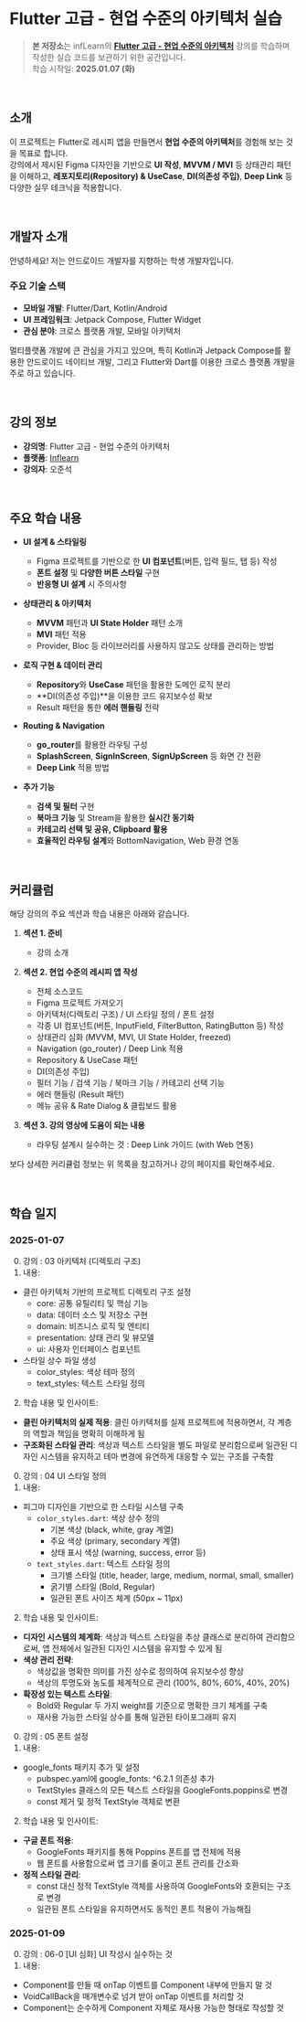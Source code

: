 # Flutter 고급 - 현업 수준의 아키텍처 실습

> **본 저장소**는 infLearn의 [**Flutter 고급 - 현업 수준의 아키텍처**](https://www.inflearn.com/course/%ED%94%8C%EB%9F%AC%ED%84%B0%EA%B3%A0%EA%B8%89-%ED%98%84%EC%97%85%EC%88%98%EC%A4%80-%EC%95%84%ED%82%A4%ED%85%8D%EC%B2%98) 강의를 학습하며 작성한 실습 코드를 보관하기 위한 공간입니다.  
> 학습 시작일: **2025.01.07 (화)**

<br/>

## 소개

이 프로젝트는 Flutter로 레시피 앱을 만들면서 **현업 수준의 아키텍처**를 경험해 보는 것을 목표로 합니다.  
강의에서 제시된 Figma 디자인을 기반으로 **UI 작성**, **MVVM / MVI** 등 상태관리 패턴을 이해하고, **레포지토리(Repository) & UseCase**, **DI(의존성 주입)**, **Deep Link** 등 다양한 실무 테크닉을 적용합니다.

<br/>

## 개발자 소개

안녕하세요! 저는 안드로이드 개발자를 지향하는 학생 개발자입니다.

### 주요 기술 스택
- **모바일 개발**: Flutter/Dart, Kotlin/Android
- **UI 프레임워크**: Jetpack Compose, Flutter Widget
- **관심 분야**: 크로스 플랫폼 개발, 모바일 아키텍처

멀티플랫폼 개발에 큰 관심을 가지고 있으며, 특히 Kotlin과 Jetpack Compose를 활용한 안드로이드 네이티브 개발, 그리고 Flutter와 Dart를 이용한 크로스 플랫폼 개발을 주로 하고 있습니다.

<br/>

## 강의 정보

- **강의명**: Flutter 고급 - 현업 수준의 아키텍처
- **플랫폼**: [Inflearn](https://www.inflearn.com/)
- **강의자**: 오준석

<br/>

## 주요 학습 내용

- **UI 설계 & 스타일링**
  - Figma 프로젝트를 기반으로 한 **UI 컴포넌트**(버튼, 입력 필드, 탭 등) 작성
  - **폰트 설정** 및 **다양한 버튼 스타일** 구현
  - **반응형 UI 설계** 시 주의사항

- **상태관리 & 아키텍처**
  - **MVVM** 패턴과 **UI State Holder** 패턴 소개
  - **MVI** 패턴 적용
  - Provider, Bloc 등 라이브러리를 사용하지 않고도 상태를 관리하는 방법

- **로직 구현 & 데이터 관리**
  - **Repository**와 **UseCase** 패턴을 활용한 도메인 로직 분리
  - **DI(의존성 주입)**을 이용한 코드 유지보수성 확보
  - Result 패턴을 통한 **에러 핸들링** 전략

- **Routing & Navigation**
  - **go_router**를 활용한 라우팅 구성
  - **SplashScreen**, **SignInScreen**, **SignUpScreen** 등 화면 간 전환
  - **Deep Link** 적용 방법

- **추가 기능**
  - **검색 및 필터** 구현
  - **북마크 기능** 및 Stream을 활용한 **실시간 동기화**
  - **카테고리 선택 및 공유, Clipboard 활용**
  - **효율적인 라우팅 설계**와 BottomNavigation, Web 환경 연동

<br/>

## 커리큘럼

해당 강의의 주요 섹션과 학습 내용은 아래와 같습니다.

1. **섹션 1. 준비**  
   - 강의 소개

2. **섹션 2. 현업 수준의 레시피 앱 작성**  
   - 전체 소스코드  
   - Figma 프로젝트 가져오기  
   - 아키텍처(디렉토리 구조) / UI 스타일 정의 / 폰트 설정  
   - 각종 UI 컴포넌트(버튼, InputField, FilterButton, RatingButton 등) 작성  
   - 상태관리 심화 (MVVM, MVI, UI State Holder, freezed)  
   - Navigation (go_router) / Deep Link 적용  
   - Repository & UseCase 패턴  
   - DI(의존성 주입)  
   - 필터 기능 / 검색 기능 / 북마크 기능 / 카테고리 선택 기능  
   - 에러 핸들링 (Result 패턴)  
   - 메뉴 공유 & Rate Dialog & 클립보드 활용  

3. **섹션 3. 강의 영상에 도움이 되는 내용**  
   - 라우팅 설계시 실수하는 것 : Deep Link 가이드 (with Web 연동)

보다 상세한 커리큘럼 정보는 위 목록을 참고하거나 강의 페이지를 확인해주세요.

<br/>

## 학습 일지

### 2025-01-07
0. 강의 : 03 아키텍처 (디렉토리 구조)
1. 내용:
- 클린 아키텍처 기반의 프로젝트 디렉토리 구조 설정
  - core: 공통 유틸리티 및 핵심 기능
  - data: 데이터 소스 및 저장소 구현
  - domain: 비즈니스 로직 및 엔티티
  - presentation: 상태 관리 및 뷰모델
  - ui: 사용자 인터페이스 컴포넌트
- 스타일 상수 파일 생성
  - color_styles: 색상 테마 정의
  - text_styles: 텍스트 스타일 정의

2. 학습 내용 및 인사이트:
- **클린 아키텍처의 실제 적용**: 클린 아키텍처를 실제 프로젝트에 적용하면서, 각 계층의 역할과 책임을 명확히 이해하게 됨
- **구조화된 스타일 관리**: 색상과 텍스트 스타일을 별도 파일로 분리함으로써 일관된 디자인 시스템을 유지하고 테마 변경에 유연하게 대응할 수 있는 구조를 구축함

0. 강의 : 04 UI 스타일 정의
1. 내용:
- 피그마 디자인을 기반으로 한 스타일 시스템 구축
  - `color_styles.dart`: 색상 상수 정의
    - 기본 색상 (black, white, gray 계열)
    - 주요 색상 (primary, secondary 계열)
    - 상태 표시 색상 (warning, success, error 등)
  - `text_styles.dart`: 텍스트 스타일 정의
    - 크기별 스타일 (title, header, large, medium, normal, small, smaller)
    - 굵기별 스타일 (Bold, Regular)
    - 일관된 폰트 사이즈 체계 (50px ~ 11px)

2. 학습 내용 및 인사이트:
- **디자인 시스템의 체계화**: 색상과 텍스트 스타일을 추상 클래스로 분리하여 관리함으로써, 앱 전체에서 일관된 디자인 시스템을 유지할 수 있게 됨
- **색상 관리 전략**: 
  - 색상값을 명확한 의미를 가진 상수로 정의하여 유지보수성 향상
  - 색상의 투명도와 농도를 체계적으로 관리 (100%, 80%, 60%, 40%, 20%)
- **확장성 있는 텍스트 스타일**: 
  - Bold와 Regular 두 가지 weight를 기준으로 명확한 크기 체계를 구축
  - 재사용 가능한 스타일 상수를 통해 일관된 타이포그래피 유지

0. 강의 : 05 폰트 설정
1. 내용:
- google_fonts 패키지 추가 및 설정
  - pubspec.yaml에 google_fonts: ^6.2.1 의존성 추가
  - TextStyles 클래스의 모든 텍스트 스타일을 GoogleFonts.poppins로 변경
  - const 제거 및 정적 TextStyle 객체로 변환

2. 학습 내용 및 인사이트:
- **구글 폰트 적용**: 
  - GoogleFonts 패키지를 통해 Poppins 폰트를 앱 전체에 적용
  - 웹 폰트를 사용함으로써 앱 크기를 줄이고 폰트 관리를 간소화
- **정적 스타일 관리**: 
  - const 대신 정적 TextStyle 객체를 사용하여 GoogleFonts와 호환되는 구조로 변경
  - 일관된 폰트 스타일을 유지하면서도 동적인 폰트 적용이 가능해짐

### 2025-01-09
0. 강의 : 06-0 [UI 심화] UI 작성시 실수하는 것
1. 내용:
- Component를 만들 때 onTap 이벤트를 Component 내부에 만들지 말 것
- VoidCallBack을 매개변수로 넘겨 받아 onTap 이벤트를 처리할 것
- Component는 순수하게 Component 자체로 재사용 가능한 형태로 작성할 것